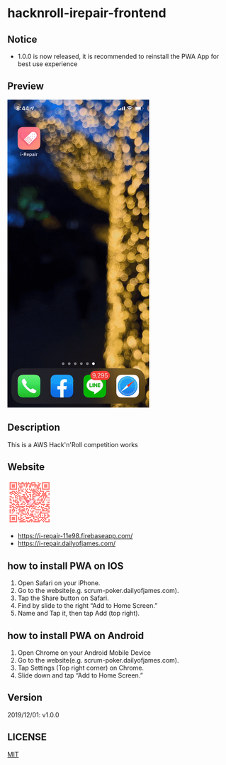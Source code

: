 # hacknroll-irepair-frontend

## Notice
 - 1.0.0 is now released, it is recommended to reinstall the PWA App for best use experience

## Preview
![image](cover.gif)

## Description
This is a AWS Hack'n'Roll competition works

## Website
![image](qrcode.png)
 - https://i-repair-11e98.firebaseapp.com/
 - https://i-repair.dailyofjames.com/

## how to install PWA on IOS
1. Open Safari on your iPhone.
2. Go to the website(e.g. scrum-poker.dailyofjames.com).
3. Tap the Share button on Safari.
3. Find by slide to the right “Add to Home Screen.”
5. Name and Tap it, then tap Add (top right).

## how to install PWA on Android
1. Open Chrome on your Android Mobile Device
2. Go to the website(e.g. scrum-poker.dailyofjames.com).
3. Tap Settings (Top right corner) on Chrome.
4. Slide down and tap “Add to Home Screen.”        
    
## Version
2019/12/01: v1.0.0    

## LICENSE
[MIT](LICENSE)
